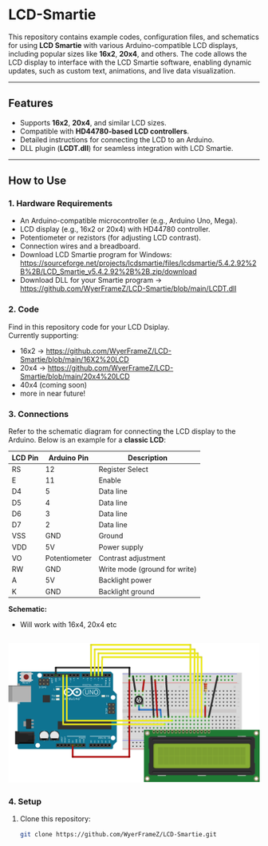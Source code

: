 # LCD-Smartie

This repository contains example codes, configuration files, and schematics for using **LCD Smartie** with various Arduino-compatible LCD displays, including popular sizes like **16x2**, **20x4**, and others. The code allows the LCD display to interface with the LCD Smartie software, enabling dynamic updates, such as custom text, animations, and live data visualization.

---

## Features
- Supports **16x2**, **20x4**, and similar LCD sizes.
- Compatible with **HD44780-based LCD controllers**.
- Detailed instructions for connecting the LCD to an Arduino.
- DLL plugin (**LCDT.dll**) for seamless integration with LCD Smartie.

---

## How to Use

### 1. **Hardware Requirements**

- An Arduino-compatible microcontroller (e.g., Arduino Uno, Mega).
- LCD display (e.g., 16x2 or 20x4) with HD44780 controller.
- Potentiometer or rezistors (for adjusting LCD contrast).
- Connection wires and a breadboard.
- Download LCD Smartie program for Windows: https://sourceforge.net/projects/lcdsmartie/files/lcdsmartie/5.4.2.92%2B%2B/LCD_Smartie_v5.4.2.92%2B%2B.zip/download
- Download DLL for your Smartie program -> https://github.com/WyerFrameZ/LCD-Smartie/blob/main/LCDT.dll
  
### 2. **Code**
Find in this repository code for your LCD Dsiplay.                                                                                                                                                                   
Currently supporting:
- 16x2 -> https://github.com/WyerFrameZ/LCD-Smartie/blob/main/16X2%20LCD
- 20x4 -> https://github.com/WyerFrameZ/LCD-Smartie/blob/main/20x4%20LCD
- 40x4 (coming soon)
- more in near future!

### 3. **Connections**
Refer to the schematic diagram for connecting the LCD display to the Arduino. Below is an example for a **classic LCD**:

| LCD Pin | Arduino Pin | Description                   |
|---------|-------------|-------------------------------|
| RS      | 12          | Register Select              |
| E       | 11          | Enable                       |
| D4      | 5           | Data line                    |
| D5      | 4           | Data line                    |
| D6      | 3           | Data line                    |
| D7      | 2           | Data line                    |
| VSS     | GND         | Ground                       |
| VDD     | 5V          | Power supply                 |
| VO      | Potentiometer | Contrast adjustment          |
| RW      | GND         | Write mode (ground for write) |
| A       | 5V          | Backlight power              |
| K       | GND         | Backlight ground             |

**Schematic:**
- Will work with 16x4, 20x4 etc

![Forge Logo](img/uno.png)
---

### 4. **Setup**
1. Clone this repository:
   ```bash
   git clone https://github.com/WyerFrameZ/LCD-Smartie.git

